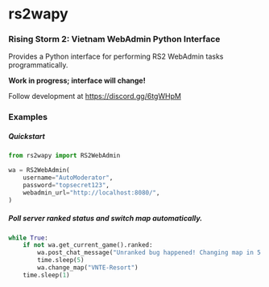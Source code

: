 # rs2wapy

### Rising Storm 2: Vietnam WebAdmin Python Interface
Provides a Python interface for performing RS2 WebAdmin
tasks programmatically.

**Work in progress; interface will change!**

Follow development at https://discord.gg/6tgWHpM


### Examples

##### Quickstart
```python
from rs2wapy import RS2WebAdmin

wa = RS2WebAdmin(
    username="AutoModerator",
    password="topsecret123",
    webadmin_url="http://localhost:8080/",
)
```

##### Poll server ranked status and switch map automatically.
```python
while True:
    if not wa.get_current_game().ranked:
        wa.post_chat_message("Unranked bug happened! Changing map in 5 seconds!")
        time.sleep(5)
        wa.change_map("VNTE-Resort")
    time.sleep(1)
```
